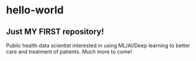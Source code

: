 # hello-world

## Just MY FIRST repository!

Public health data scientist interested in using ML/AI/Deep learning to better care and treatment of patients.
Much more to come!
